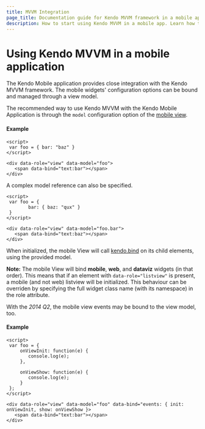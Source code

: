 ```yaml
---
title: MVVM Integration
page_title: Documentation guide for Kendo MVVM framework in a mobile application
description: How to start using Kendo MVVM in a mobile app. Learn how to bind the mobile widget's configuration options and manage them through a view model.
---
```


# Using Kendo MVVM in a mobile application

The Kendo Mobile application provides close integration with the Kendo MVVM framework. The mobile widgets' configuration options can be bound and managed through a view model.

The recommended way to use Kendo MVVM with the Kendo Mobile Application is through the `model` configuration option of the [mobile view](/api/mobile/view#configuration).

#### Example

    <script>
     var foo = { bar: "baz" }
    </script>

    <div data-role="view" data-model="foo">
       <span data-bind="text:bar"></span>
    </div>

A complex model reference can also be specified.

    <script>
     var foo = {
            bar: { baz: "qux" }
     }
    </script>

    <div data-role="view" data-model="foo.bar">
       <span data-bind="text:baz"></span>
    </div>

When initialized, the mobile View will call [kendo.bind](/framework/mvvm/overview) on its child elements, using the provided model.

**Note:** The mobile View will bind **mobile**, **web**, and **dataviz** widgets (in that order).
This means that if an element with `data-role="listview"` is present, a mobile (and not web) listview will be initialized.
This behaviour can be overriden by specifying the full widget class name (with its namespace) in the role attribute.

With the *2014 Q2*, the mobile view events may be bound to the view model, too.

#### Example

    <script>
     var foo = {
         onViewInit: function(e) {
            console.log(e);
         },

         onViewShow: function(e) {
            console.log(e);
         }
     };
    </script>

    <div data-role="view" data-model="foo" data-bind="events: { init: onViewInit, show: onViewShow }>
       <span data-bind="text:bar"></span>
    </div>
